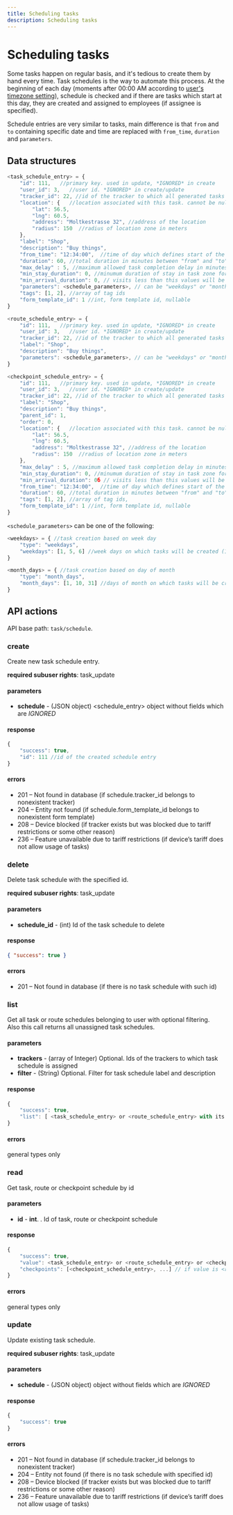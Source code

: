 ```yaml
---
title: Scheduling tasks
description: Scheduling tasks
---
```


# Scheduling tasks

Some tasks happen on regular basis, and it's tedious to create them by hand every time. Task schedules is the way to automate
this process. At the beginning of each day (moments after 00:00 AM according to [user's timezone setting](../../../commons/user/settings/index.md)),
schedule is checked and if there are tasks which start at this day, they are created and assigned to employees (if assignee is specified).

Schedule entries are very similar to tasks, main difference is that `from` and `to` containing specific date and time are
replaced with `from_time`, `duration` and `parameters`.

## Data structures

```js
<task_schedule_entry> = {
    "id": 111,   //primary key. used in update, *IGNORED* in create
    "user_id": 3,   //user id. *IGNORED* in create/update
    "tracker_id": 22, //id of the tracker to which all generated tasks are assigned. nullable.
    "location": {   //location associated with this task. cannot be null
        "lat": 56.5,
        "lng": 60.5,
        "address": "Moltkestrasse 32", //address of the location
        "radius": 150  //radius of location zone in meters
    },
    "label": "Shop",
    "description": "Buy things",
    "from_time": "12:34:00",  //time of day which defines start of the task within the days
    "duration": 60, //total duration in minutes between "from" and "to" for generated tasks
    "max_delay" : 5, //maximum allowed task completion delay in minutes
    "min_stay_duration": 0, //minumum duration of stay in task zone for task completion, minutes
    "min_arrival_duration": 0, // visits less than this values will be ignored, minutes
    "parameters": <schedule_parameters>, // can be "weekdays" or "month_days"
    "tags": [1, 2], //array of tag ids
    "form_template_id": 1 //int, form template id, nullable
}

<route_schedule_entry> = {
    "id": 111,   //primary key. used in update, *IGNORED* in create
    "user_id": 3,   //user id. *IGNORED* in create/update
    "tracker_id": 22, //id of the tracker to which all generated tasks are assigned. nullable.
    "label": "Shop",
    "description": "Buy things",
    "parameters": <schedule_parameters>, // can be "weekdays" or "month_days"
}

<checkpoint_schedule_entry> = {
    "id": 111,   //primary key. used in update, *IGNORED* in create
    "user_id": 3,   //user id. *IGNORED* in create/update
    "tracker_id": 22, //id of the tracker to which all generated tasks are assigned. nullable.
    "label": "Shop",
    "description": "Buy things",
    "parent_id": 1,
    "order": 0,
    "location": {   //location associated with this task. cannot be null
        "lat": 56.5,
        "lng": 60.5,
        "address": "Moltkestrasse 32", //address of the location
        "radius": 150  //radius of location zone in meters
    },
    "max_delay" : 5, //maximum allowed task completion delay in minutes
    "min_stay_duration": 0, //minumum duration of stay in task zone for task completion, minutes
    "min_arrival_duration": 0б // visits less than this values will be ignored, minutes
    "from_time": "12:34:00",  //time of day which defines start of the task within the days
    "duration": 60, //total duration in minutes between "from" and "to" for generated tasks
    "tags": [1, 2], //array of tag ids,
    "form_template_id": 1 //int, form template id, nullable
}
```

`<schedule_parameters>` can be one of the following:
```js
<weekdays> = { //task creation based on week day
    "type": "weekdays",
    "weekdays": [1, 5, 6] //week days on which tasks will be created (1 = Monday, ... 7 = Sunday)
}

<month_days> = { //task creation based on day of month
    "type": "month_days",
    "month_days": [1, 10, 31] //days of month on which tasks will be created (1..31)
}
```                            

## API actions

API base path: `task/schedule`.

### create

Create new task schedule entry.

**required subuser rights**: task_update

#### parameters

* **schedule** - (JSON object) <schedule_entry> object without fields which are *IGNORED*

#### response

```js
{
    "success": true,
    "id": 111 //id of the created schedule entry
}
```

#### errors

*   201 – Not found in database (if schedule.tracker_id belongs to nonexistent tracker)
*   204 – Entity not found (if schedule.form_template_id belongs to nonexistent form template)
*   208 – Device blocked (if tracker exists but was blocked due to tariff restrictions or some other reason)
*   236 – Feature unavailable due to tariff restrictions (if device’s tariff does not allow usage of tasks)



### delete

Delete task schedule with the specified id.

**required subuser rights**: task_update

#### parameters

* **schedule_id** - (int) Id of the task schedule to delete

#### response

```json
{ "success": true }
```

#### errors

*   201 – Not found in database (if there is no task schedule with such id)



### list

Get all task or route schedules belonging to user with optional filtering.<br>
Also this call returns all unassigned task schedules.

#### parameters

* **trackers** - (array of Integer) Optional. Ids of the trackers to which task schedule is assigned
* **filter** - (String) Optional. Filter for task schedule label and description

#### response

```js
{
    "success": true,
    "list": [ <task_schedule_entry> or <route_schedule_entry> with its checkpoints, ... ]
}
```

#### errors

general types only

### read

Get task, route or checkpoint schedule by id

#### parameters

* **id** - **int**. . Id of task, route or checkpoint schedule

#### response

```js
{
    "success": true,
    "value": <task_schedule_entry> or <route_schedule_entry> or <checkpoint_schedule_entry>,
    "checkpoints": [<checkpoint_schedule_entry>, ...] // if value is <route_schedule_entry>
}
```

#### errors

general types only

### update

Update existing task schedule.

**required subuser rights**: task_update

#### parameters

* **schedule** - (JSON object) <schedule> object without fields which are *IGNORED*

#### response

```js
{
    "success": true
}
```

#### errors

*   201 – Not found in database (if schedule.tracker_id belongs to nonexistent tracker)
*   204 – Entity not found (if there is no task schedule with specified id)
*   208 – Device blocked (if tracker exists but was blocked due to tariff restrictions or some other reason)
*   236 – Feature unavailable due to tariff restrictions (if device’s tariff does not allow usage of tasks)
